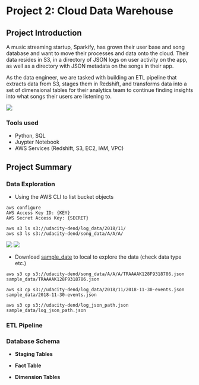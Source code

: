# Project 2: Cloud Data Warehouse

## Project Introduction

A music streaming startup, Sparkify, has grown their user base and song database and want to move their processes and data onto the cloud. Their data resides in S3, in a directory of JSON logs on user activity on the app, as well as a directory with JSON metadata on the songs in their app.

As the data engineer, we are tasked with building an ETL pipeline that extracts data from S3, stages them in Redshift, and transforms data into a set of dimensional tables for their analytics team to continue finding insights into what songs their users are listening to.


![](https://github.com/phphoebe/Udacity-Data-Engineering-with-AWS/blob/main/Course%202-Cloud%20Data%20Warehouses/Project%202-Data%20Warehouse/images/sparkify-s3-to-redshift-etl.png)

### Tools used
* Python, SQL
* Juypter Notebook
* AWS Services (Redshift, S3, EC2, IAM, VPC)


## Project Summary
### Data Exploration

* Using the AWS CLI to list bucket objects

```
aws configure
AWS Access Key ID: {KEY}
AWS Secret Access Key: {SECRET}

aws s3 ls s3://udacity-dend/log_data/2018/11/
aws s3 ls s3://udacity-dend/song_data/A/A/A/
```

![](https://github.com/phphoebe/Udacity-Data-Engineering-with-AWS/blob/main/Course%202-Cloud%20Data%20Warehouses/Project%202-Data%20Warehouse/images/log_data.png)
![](https://github.com/phphoebe/Udacity-Data-Engineering-with-AWS/blob/main/Course%202-Cloud%20Data%20Warehouses/Project%202-Data%20Warehouse/images/song_data.png)

* Download [sample_date](https://github.com/phphoebe/Udacity-Data-Engineering-with-AWS/tree/main/Course%202-Cloud%20Data%20Warehouses/Project%202-Data%20Warehouse/sample_data) to local to explore the data (check data type etc.)

```
aws s3 cp s3://udacity-dend/song_data/A/A/A/TRAAAAK128F9318786.json sample_data/TRAAAAK128F9318786.json

aws s3 cp s3://udacity-dend/log_data/2018/11/2018-11-30-events.json sample_data/2018-11-30-events.json

aws s3 cp s3://udacity-dend/log_json_path.json sample_data/log_json_path.json
```

### ETL Pipeline


### Database Schema

* **Staging Tables**

* **Fact Table**

* **Dimension Tables**
